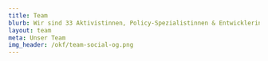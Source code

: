 ```yaml
---
title: Team
blurb: Wir sind 33 Aktivistinnen, Policy-Spezialistinnen & Entwicklerinnen
layout: team
meta: Unser Team
img_header: /okf/team-social-og.png
---
```

